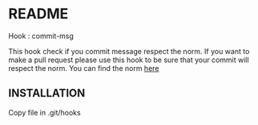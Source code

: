 README
======

Hook : commit-msg

This hook check if you commit message respect the norm. If you want to make a pull request please use this hook to be sure that your commit will respect the norm.
You can find the norm [here](http://docs.prestashop.com/display/PS16/How+to+write+a+commit+message)


INSTALLATION
--------

Copy file in .git/hooks
